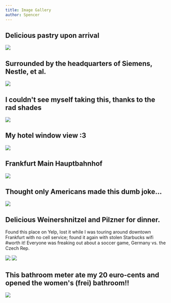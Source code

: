 ```yaml
---
title: Image Gallery
author: Spencer
---
```


## Delicious pastry upon arrival
![](images/IMG_20170901_163237.jpg)

## Surrounded by the headquarters of Siemens, Nestle, et al.
![](images/IMG_20170901_173024.jpg)

## I couldn't see myself taking this, thanks to the rad shades
![](images/IMG_20170901_175138.jpg)

## My hotel window view :3
![](images/IMG_20170901_180807.jpg)

## Frankfurt Main Hauptbahnhof
![](images/IMG_20170901_194240.jpg)

## Thought only Americans made this dumb joke...
![](images/IMG_20170901_195555.jpg)

## Delicious Weinershnitzel and Pilzner for dinner.
Found this place on Yelp, lost it while I was touring around downtown Frankfurt
 with no cell service; found it again with stolen Starbucks wifi #worth it!
 Everyone was freaking out about a soccer game, Germany vs. the Czech Rep.

![](images/IMG_20170901_203828.jpg)
![](images/IMG_20170901_205133.jpg)

## This bathroom meter ate my 20 euro-cents and opened the women's (frei) bathroom!!
![](images/IMG_20170901_212412.jpg)